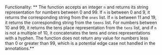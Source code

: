 Functionality: ** The function accepts an integer `n` and returns its string representation for numbers between 0 and 99. If `n` is between 0 and 9, it returns the corresponding string from the `ones` list. If `n` is between 11 and 19, it returns the corresponding string from the `teens` list. For numbers between 10 and 99, it returns the tens place representation from the `tens` list, and if `n` is not a multiple of 10, it concatenates the tens and ones representations with a hyphen. The function does not return any value for numbers less than 0 or greater than 99, which is a potential edge case not handled in the annotations.**